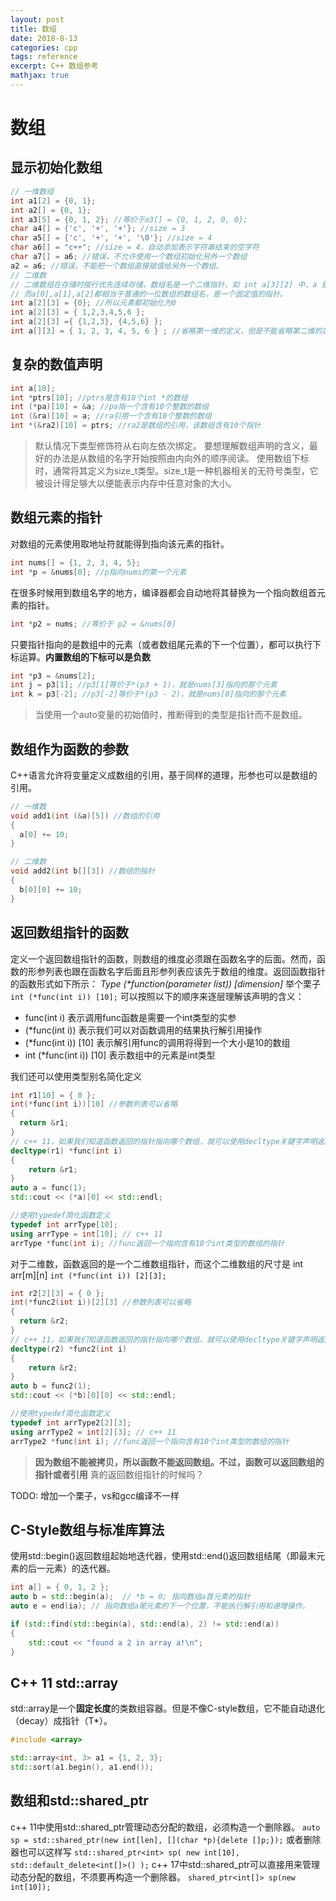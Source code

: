 ```yaml
---
layout: post
title: 数组
date: 2018-8-13
categories: cpp
tags: reference
excerpt: C++ 数组参考
mathjax: true
---
```


# 数组

## 显示初始化数组

``` c++
// 一维数组
int a1[2] = {0, 1};
int a2[] = {0, 1};
int a3[5] = {0, 1, 2}; //等价于a3[] = {0, 1, 2, 0, 0};
char a4[] = {'c', '+', '+'}; //size = 3
char a5[] = {'c', '+', '+', '\0'}; //size = 4
char a6[] = "c++"; //size = 4，自动添加表示字符串结束的空字符
char a7[] = a6; //错误，不允许使用一个数组初始化另外一个数组
a2 = a6; //错误，不能把一个数组直接赋值给另外一个数组。
// 二维数
// 二维数组在存储时按行优先连续存储，数组名是一个二维指针，如 int a[3][2] 中，a 是一个二维指针，
// 而a[0],a[1],a[2]都相当于普通的一位数组的数组名，是一个固定值的指针。
int a[2][3] = {0}; //所以元素都初始化为0
int a[2][3] = { 1,2,3,4,5,6 };
int a[2][3] ={ {1,2,3}, {4,5,6} };
int a[][3] = { 1, 2, 3, 4, 5, 6 } ; //省略第一维的定义，但是不能省略第二维的定义
```

## 复杂的数值声明

``` c++
int a[10];
int *ptrs[10]; //ptrs是含有10个int *的数组
int (*pa)[10] = &a; //pa指一个含有10个整数的数组
int (&ra)[10] = a; //ra引用一个含有10个整数的数组
int *(&ra2)[10] = ptrs; //ra2是数组的引用，该数组含有10个指针
```

> 默认情况下类型修饰符从右向左依次绑定。
> 要想理解数组声明的含义，最好的办法是从数组的名字开始按照由内向外的顺序阅读。
> 使用数组下标时，通常将其定义为size_t类型。size_t是一种机器相关的无符号类型，它被设计得足够大以便能表示内存中任意对象的大小。

## 数组元素的指针

对数组的元素使用取地址符就能得到指向该元素的指针。

```c++
int nums[] = {1, 2, 3, 4, 5};
int *p = &nums[0]; //p指向nums的第一个元素
```

在很多时候用到数组名字的地方，编译器都会自动地将其替换为一个指向数组首元素的指针。

```c++
int *p2 = nums; //等价于 p2 = &nums[0]
```

只要指针指向的是数组中的元素（或者数组尾元素的下一个位置），都可以执行下标运算。**内置数组的下标可以是负数**

```c++
int *p3 = &nums[2];
int j = p3[1]; //p3[1]等价于*(p3 + 1)，就是nums[3]指向的那个元素
int k = p3[-2]; //p3[-2]等价于*(p3 - 2)，就是nums[0]指向的那个元素
```

> 当使用一个auto变量的初始值时，推断得到的类型是指针而不是数组。

## 数组作为函数的参数

C++语言允许将变量定义成数组的引用，基于同样的道理，形参也可以是数组的引用。

``` c++
// 一维数
void add1(int (&a)[5]) //数组的引用
{
  a[0] += 10;
}

// 二维数
void add2(int b[][3]) //数组的指针
{
  b[0][0] += 10;
}
```

## 返回数组指针的函数

定义一个返回数组指针的函数，则数组的维度必须跟在函数名字的后面。然而，函数的形参列表也跟在函数名字后面且形参列表应该先于数组的维度。返回函数指针的函数形式如下所示：
*Type (\*function(parameter list)) [dimension]*
举个栗子
`int (*func(int i)) [10];`
可以按照以下的顺序来逐层理解该声明的含义：

* func(int i) 表示调用func函数是需要一个int类型的实参
* (*func(int i)) 表示我们可以对函数调用的结果执行解引用操作
* (*func(int i)) [10] 表示解引用func的调用将得到一个大小是10的数组
* int (*func(int i)) [10] 表示数组中的元素是int类型

我们还可以使用类型别名简化定义

``` c++
int r1[10] = { 0 };
int(*func(int i))[10] //参数列表可以省略
{
  return &r1;
}
// c++ 11，如果我们知道函数返回的指针指向哪个数组，就可以使用decltype关键字声明返回类型
decltype(r1) *func(int i)
{
    return &r1;
}
auto a = func(1);
std::cout << (*a)[0] << std::endl;

//使用typedef简化函数定义
typedef int arrType[10]; 
using arrType = int[10]; // c++ 11
arrType *func(int i); //func返回一个指向含有10个int类型的数组的指针
```

对于二维数，函数返回的是一个二维数组指针，而这个二维数组的尺寸是 int arr[m][n]
`int (*func(int i)) [2][3];`

```c++
int r2[2][3] = { 0 };
int(*func2(int i))[2][3] //参数列表可以省略
{
  return &r2;
}
// c++ 11，如果我们知道函数返回的指针指向哪个数组，就可以使用decltype关键字声明返回类型
decltype(r2) *func2(int i)
{
    return &r2;
}
auto b = func2(1);
std::cout << (*b)[0][0] << std::endl;

//使用typedef简化函数定义
typedef int arrType2[2][3]; 
using arrType2 = int[2][3]; // c++ 11
arrType2 *func(int i); //func返回一个指向含有10个int类型的数组的指针
```

> **因为数组不能被拷贝，所以函数不能返回数组。不过，函数可以返回数组的指针或者引用**
> 真的返回数组指针的时候吗？

TODO: 增加一个栗子，vs和gcc编译不一样

## C-Style数组与标准库算法

使用std::begin()返回数组起始地迭代器，使用std::end()返回数组结尾（即最末元素的后一元素）的迭代器。

``` c++
int a[] = { 0, 1, 2 };
auto b = std::begin(a);  // *b = 0; 指向数组a首元素的指针
auto e = end(ia); // 指向数组a尾元素的下一个位置，不能执行解引用和递增操作。

if (std::find(std::begin(a), std::end(a), 2) != std::end(a)) 
{
    std::cout << "found a 2 in array a!\n";
}
```

## C++ 11 std::array
std::array是一个**固定长度**的类数组容器。但是不像C-style数组，它不能自动退化（decay）成指针（T*）。

``` c++
#include <array>

std::array<int, 3> a1 = {1, 2, 3};
std::sort(a1.begin(), a1.end());
```

## 数组和std::shared_ptr

c++ 11中使用std::shared_ptr管理动态分配的数组，必须构造一个删除器。
`auto sp = std::shared_ptr(new int[len], [](char *p){delete []p;});`
或者删除器也可以这样写
`std::shared_ptr<int> sp( new int[10], std::default_delete<int[]>() );`
c++ 17中std::shared_ptr可以直接用来管理动态分配的数组，不须要再构造一个删除器。
`shared_ptr<int[]> sp(new int[10]);`